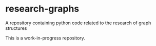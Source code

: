 # research-graphs
A repository containing python code related to the research of graph structures

This is a work-in-progress repository.
